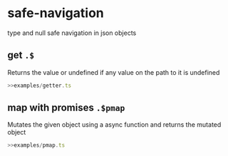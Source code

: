 # safe-navigation

type and null safe navigation in json objects

## get `.$`

Returns the value or undefined if any value on the path to it is undefined

```js
>>examples/getter.ts
```

## map with promises `.$pmap`

Mutates the given object using a async function and returns the mutated object

```js
>>examples/pmap.ts
```



